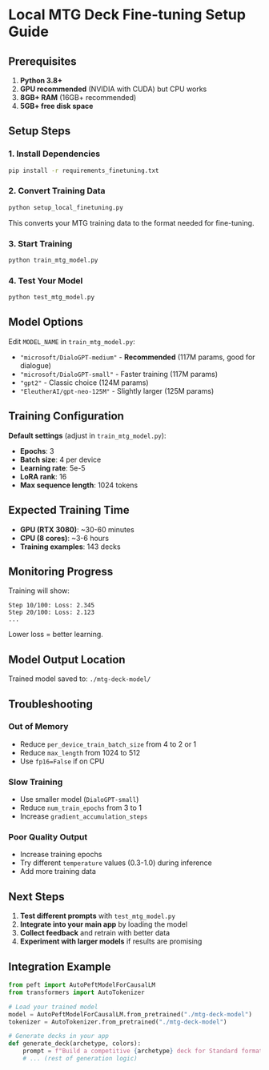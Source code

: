 # Local MTG Deck Fine-tuning Setup Guide

## Prerequisites

1. **Python 3.8+**
2. **GPU recommended** (NVIDIA with CUDA) but CPU works
3. **8GB+ RAM** (16GB+ recommended)
4. **5GB+ free disk space**

## Setup Steps

### 1. Install Dependencies
```bash
pip install -r requirements_finetuning.txt
```

### 2. Convert Training Data
```bash
python setup_local_finetuning.py
```
This converts your MTG training data to the format needed for fine-tuning.

### 3. Start Training
```bash
python train_mtg_model.py
```

### 4. Test Your Model
```bash
python test_mtg_model.py
```

## Model Options

Edit `MODEL_NAME` in `train_mtg_model.py`:

- `"microsoft/DialoGPT-medium"` - **Recommended** (117M params, good for dialogue)
- `"microsoft/DialoGPT-small"` - Faster training (117M params)
- `"gpt2"` - Classic choice (124M params)  
- `"EleutherAI/gpt-neo-125M"` - Slightly larger (125M params)

## Training Configuration

**Default settings** (adjust in `train_mtg_model.py`):
- **Epochs**: 3
- **Batch size**: 4 per device
- **Learning rate**: 5e-5
- **LoRA rank**: 16
- **Max sequence length**: 1024 tokens

## Expected Training Time

- **GPU (RTX 3080)**: ~30-60 minutes
- **CPU (8 cores)**: ~3-6 hours
- **Training examples**: 143 decks

## Monitoring Progress

Training will show:
```
Step 10/100: Loss: 2.345
Step 20/100: Loss: 2.123
...
```

Lower loss = better learning.

## Model Output Location

Trained model saved to: `./mtg-deck-model/`

## Troubleshooting

### Out of Memory
- Reduce `per_device_train_batch_size` from 4 to 2 or 1
- Reduce `max_length` from 1024 to 512
- Use `fp16=False` if on CPU

### Slow Training
- Use smaller model (`DialoGPT-small`)
- Reduce `num_train_epochs` from 3 to 1
- Increase `gradient_accumulation_steps`

### Poor Quality Output
- Increase training epochs
- Try different `temperature` values (0.3-1.0) during inference
- Add more training data

## Next Steps

1. **Test different prompts** with `test_mtg_model.py`
2. **Integrate into your main app** by loading the model
3. **Collect feedback** and retrain with better data
4. **Experiment with larger models** if results are promising

## Integration Example

```python
from peft import AutoPeftModelForCausalLM
from transformers import AutoTokenizer

# Load your trained model
model = AutoPeftModelForCausalLM.from_pretrained("./mtg-deck-model")
tokenizer = AutoTokenizer.from_pretrained("./mtg-deck-model")

# Generate decks in your app
def generate_deck(archetype, colors):
    prompt = f"Build a competitive {archetype} deck for Standard format."
    # ... (rest of generation logic)
```
